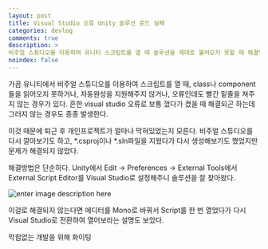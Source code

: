 ```yaml
---
layout: post
title: Visual Studio 오류 Unity 솔루션 로드 실패
categories: devlog
comments: true
description: >
비주얼 스튜디오를 이용하여 유니티 스크립트를 열 때 솔루션을 제대로 불러오지 못할 때 해결법
noindex: false
---
```


가끔 유니티에서 비주얼 스튜디오를 이용하여 스크립트를 열 때, class나 component들을 읽어오지 못하거나, 자동완성을 지원해주지 않거나, 오류인데도 빨간 밑줄을 쳐주지 않는 경우가 있다. 흔한 visual studio 오류로 보통 껐다가 켰을 때 해결되곤 하는데 그러지 않는 경우도 종종 발생한다.

이것 때문에 퇴근 후 개인프로젝트가 얼마나 막혀있었는지 모른다. 비주얼 스튜디오를 다시 깔아보기도 하고, *.csproj이나 *.sln파일을 지웠다가 다시 생성해보기도 했었지만 문제가 해결되지 않았다.

해결방법은 단순하다.
Unity에서 Edit -> Preferences -> External Tools에서
External Script Editor를 Visual Studio로 설정해주니 솔루션을 잘 찾아왔다.

![enter image description here](https://lh3.googleusercontent.com/m_QMVDS_qnS8QxT37TVVMkjkSN2CrDER0UqD9zACem5JM1eYoTsfCVOWzq-Sr_2-VqZ7UOCStNI)

이걸로 해결되지 않는다면 에디터를 Mono로 바꿔서 Script를 한 번 열었다가 다시 Visual Studio로 전환하여 열어보라는 설명도 보았다.

막힘없는 개발을 위해 화이팅  
